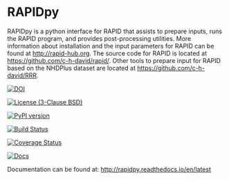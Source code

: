 # RAPIDpy

RAPIDpy is a python interface for RAPID that assists to prepare inputs, runs the RAPID program, and provides post-processing utilities.
More information about installation and the input parameters for RAPID can be found at http://rapid-hub.org.
The source code for RAPID is located at https://github.com/c-h-david/rapid/. Other tools to prepare input for RAPID based on the NHDPlus dataset are located at https://github.com/c-h-david/RRR.

[![DOI](https://zenodo.org/badge/19918/erdc-cm/RAPIDpy.svg)](https://zenodo.org/badge/latestdoi/19918/erdc-cm/RAPIDpy)

[![License (3-Clause BSD)](https://img.shields.io/badge/license-BSD%203--Clause-yellow.svg)](https://github.com/erdc-cm/RAPIDpy/blob/master/LICENSE)

[![PyPI version](https://badge.fury.io/py/RAPIDpy.svg)](https://badge.fury.io/py/RAPIDpy)

[![Build Status](https://travis-ci.org/erdc-cm/RAPIDpy.svg?branch=master)](https://travis-ci.org/erdc-cm/RAPIDpy)

[![Coverage Status](https://coveralls.io/repos/github/erdc-cm/RAPIDpy/badge.svg?branch=master)](https://coveralls.io/github/erdc-cm/RAPIDpy?branch=master)

[![Docs](https://readthedocs.org/projects/rapidpy/badge/?version=latest)](http://rapidpy.readthedocs.io/en/latest)

Documentation can be found at: http://rapidpy.readthedocs.io/en/latest

